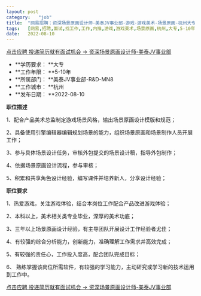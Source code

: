 ```yaml
---
layout:	post
category:	"job"
title:	"网易招聘：资深场景原画设计师-美泰JV事业部-游戏-游戏美术-场景原画-杭州大专5-10年"
tags:	[网易,招聘,面试,找工作,工作,内推,游戏,游戏美术,场景原画,杭州,大专,5-10年]
date:	2022-08-10
---
```


[点击应聘 投递简历就有面试机会 ->  资深场景原画设计师-美泰JV事业部](http://mobile.bole.netease.com/bole/boleDetail?id=12334&employeeId=346f03c3cda5f04c&key=all)



- **学历要求： **大专
- **工作年限： **5-10年
- **所属部门： **美泰JV事业部-R&amp;D-MN8
- **工作城市： **杭州
- **发布日期： **2022-08-10



**职位描述**

1、配合产品美术总监制定游戏场景风格，输出场景原画设计模版和规范；  

2、具备使用引擎编辑器编辑规划场景的能力，组织场景原画和场景制作人员开展工作；  

3、参与具体场景设计任务，审核外包提交的场景设计稿，指导外包制作；  

4、依据场景原画设计流程，参与审核；  

5、积累和共享角色设计经验，编写课件并培养新人，分享设计经验；



**职位要求**

1、热爱游戏，关注游戏体验，结合本岗位工作配合产品改进游戏体验；  

2、本科以上，美术相关类专业毕业，深厚的美术功底；  

3、三年以上场景原画设计经验，有主导团队开展设计工作经验者尤佳；  

4、有较强的综合分析能力，创新能力，准确理解工作需求并高效完成；  

5、有较强的责任心，工作投入度高，配合团队完成目标；  

6、 熟练掌握该岗位所需软件，有较强的学习能力，主动研究或学习新的技术运用到工作中。



[点击应聘 投递简历就有面试机会 ->  资深场景原画设计师-美泰JV事业部](http://mobile.bole.netease.com/bole/boleDetail?id=12334&employeeId=346f03c3cda5f04c&key=all)